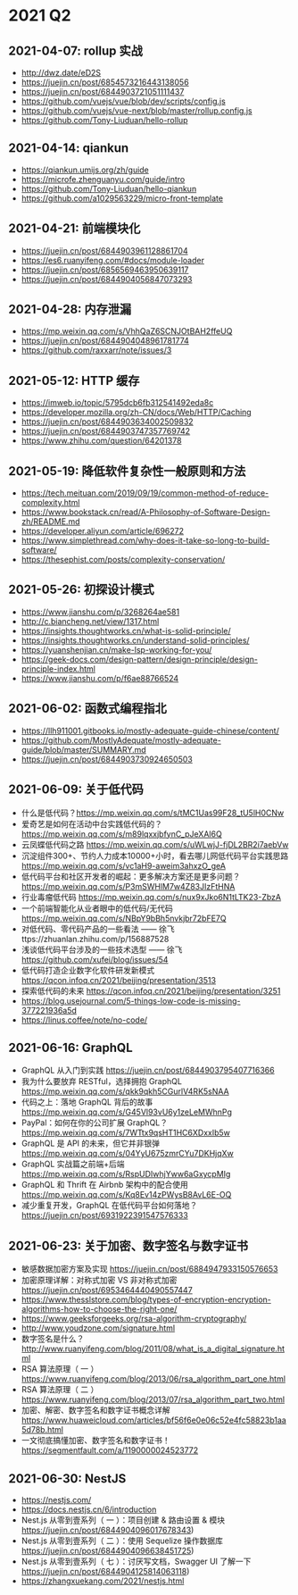 # 2021 Q2

## 2021-04-07: rollup 实战

- http://dwz.date/eD2S
- https://juejin.cn/post/6854573216443138056
- https://juejin.cn/post/6844903721051111437
- https://github.com/vuejs/vue/blob/dev/scripts/config.js
- https://github.com/vuejs/vue-next/blob/master/rollup.config.js
- https://github.com/Tony-Liuduan/hello-rollup

## 2021-04-14: qiankun

- https://qiankun.umijs.org/zh/guide
- https://microfe.zhenguanyu.com/guide/intro
- https://github.com/Tony-Liuduan/hello-qiankun
- https://github.com/a1029563229/micro-front-template

## 2021-04-21: 前端模块化

- https://juejin.cn/post/6844903961128861704
- https://es6.ruanyifeng.com/#docs/module-loader
- https://juejin.cn/post/6856569463950639117
- https://juejin.cn/post/6844904056847073293

## 2021-04-28: 内存泄漏

- https://mp.weixin.qq.com/s/VhhQaZ6SCNJOtBAH2ffeUQ
- https://juejin.cn/post/6844904048961781774
- https://github.com/raxxarr/note/issues/3

## 2021-05-12: HTTP 缓存

- https://imweb.io/topic/5795dcb6fb312541492eda8c
- https://developer.mozilla.org/zh-CN/docs/Web/HTTP/Caching
- https://juejin.cn/post/6844903634002509832
- https://juejin.cn/post/6844903747357769742
- https://www.zhihu.com/question/64201378

## 2021-05-19: 降低软件复杂性一般原则和方法

- https://tech.meituan.com/2019/09/19/common-method-of-reduce-complexity.html
- https://www.bookstack.cn/read/A-Philosophy-of-Software-Design-zh/README.md
- https://developer.aliyun.com/article/696272
- https://www.simplethread.com/why-does-it-take-so-long-to-build-software/
- https://thesephist.com/posts/complexity-conservation/

## 2021-05-26: 初探设计模式

- https://www.jianshu.com/p/3268264ae581
- http://c.biancheng.net/view/1317.html
- https://insights.thoughtworks.cn/what-is-solid-principle/
- https://insights.thoughtworks.cn/understand-solid-principles/
- https://yuanshenjian.cn/make-lsp-working-for-you/
- https://geek-docs.com/design-pattern/design-principle/design-principle-index.html
- https://www.jianshu.com/p/f6ae88766524

## 2021-06-02: 函数式编程指北

- https://llh911001.gitbooks.io/mostly-adequate-guide-chinese/content/
- https://github.com/MostlyAdequate/mostly-adequate-guide/blob/master/SUMMARY.md
- https://juejin.cn/post/6844903730924650503

## 2021-06-09: 关于低代码

- 什么是低代码？https://mp.weixin.qq.com/s/tMC1Uas99F28_tU5lH0CNw
- 爱奇艺是如何在活动中台实践低代码的？https://mp.weixin.qq.com/s/m89lqxxjbfynC_pJeXAl6Q
- 云凤蝶低代码之路 https://mp.weixin.qq.com/s/uWLwjJ-fjDL2BR2i7aebVw
- 沉淀组件300+、节约人力成本10000+小时，看去哪儿网低代码平台实践思路 https://mp.weixin.qq.com/s/vc1aH9-aweim3ahxzO_geA
- 低代码平台和社区开发者的崛起：更多解决方案还是更多问题？https://mp.weixin.qq.com/s/P3mSWHlM7w4Z83JIzFtHNA
- 行业毒瘤低代码 https://mp.weixin.qq.com/s/nux9xJko6N1tLTK23-ZbzA
- 一个前端智能化从业者眼中的低代码/无代码 https://mp.weixin.qq.com/s/NBpY9bBh5nvkjbr72bFE7Q
- 对低代码、零代码产品的一些看法 —— 徐飞 ttps://zhuanlan.zhihu.com/p/156887528
- 浅谈低代码平台涉及的一些技术选型 —— 徐飞 https://github.com/xufei/blog/issues/54
- 低代码打造企业数字化软件研发新模式 https://qcon.infoq.cn/2021/beijing/presentation/3513
- 探索低代码的未来 https://qcon.infoq.cn/2021/beijing/presentation/3251
- https://blog.usejournal.com/5-things-low-code-is-missing-377221936a5d
- https://linus.coffee/note/no-code/

## 2021-06-16: GraphQL

- GraphQL 从入门到实践 https://juejin.cn/post/6844903795407716366
- 我为什么要放弃 RESTful，选择拥抱 GraphQL https://mp.weixin.qq.com/s/qkk9qkh5CGurlV4RK5sNAA
- 代码之上：落地 GraphQL 背后的故事 https://mp.weixin.qq.com/s/G45Vl93vU6y1zeLeMWhnPg
- PayPal：如何在你的公司扩展 GraphQL？https://mp.weixin.qq.com/s/7WTtx9qsHT1HC6XDxxIb5w
- GraphQL 是 API 的未来，但它并非银弹 https://mp.weixin.qq.com/s/04YyU675zmrCYu7DKHjqXw
- GraphQL 实战篇之前端+后端 https://mp.weixin.qq.com/s/RspUDIwhjYww6aGxycpMIg
- GraphQL 和 Thrift 在 Airbnb 架构中的配合使用 https://mp.weixin.qq.com/s/Kq8Ev14zPWysB8AvL6E-OQ
- 减少重复开发，GraphQL 在低代码平台如何落地？https://juejin.cn/post/6931922391547576333

## 2021-06-23: 关于加密、数字签名与数字证书

- 敏感数据加密方案及实现 https://juejin.cn/post/6884947933150576653
- 加密原理详解：对称式加密 VS 非对称式加密 https://juejin.cn/post/6953464440490557447
- https://www.thesslstore.com/blog/types-of-encryption-encryption-algorithms-how-to-choose-the-right-one/
- https://www.geeksforgeeks.org/rsa-algorithm-cryptography/
- http://www.youdzone.com/signature.html
- 数字签名是什么？http://www.ruanyifeng.com/blog/2011/08/what_is_a_digital_signature.html
- RSA 算法原理（ 一 ） https://www.ruanyifeng.com/blog/2013/06/rsa_algorithm_part_one.html
- RSA 算法原理（ 二 ） https://www.ruanyifeng.com/blog/2013/07/rsa_algorithm_part_two.html
- 加密、解密、数字签名和数字证书概念详解 https://www.huaweicloud.com/articles/bf56f6e0e06c52e4fc58823b1aa5d78b.html
- 一文彻底搞懂加密、数字签名和数字证书！ https://segmentfault.com/a/1190000024523772

## 2021-06-30: NestJS

- https://nestjs.com/
- https://docs.nestjs.cn/6/introduction
- Nest.js 从零到壹系列（ 一 ）：项目创建 & 路由设置 & 模块 https://juejin.cn/post/6844904096017678343)
- Nest.js 从零到壹系列（ 二 ）：使用 Sequelize 操作数据库 https://juejin.cn/post/6844904096638451725)
- Nest.js 从零到壹系列（ 七 ）：讨厌写文档，Swagger UI 了解一下 https://juejin.cn/post/6844904125814063118)
- https://zhangxuekang.com/2021/nestjs.html
